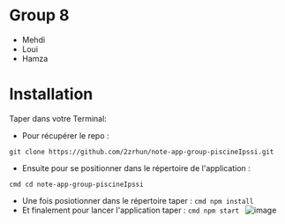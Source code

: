 # Group 8

- Mehdi 
- Loui
- Hamza



# Installation

Taper dans votre Terminal:

- Pour récupérer le repo : 

`````CMD
git clone https://github.com/2zrhun/note-app-group-piscineIpssi.git
`````

- Ensuite pour se positionner dans le répertoire de l'application :

``cmd
cd note-app-group-piscineIpssi
``

- Une fois posiotionner dans le répertoire taper :
`cmd
npm install
`
- Et finalement pour lancer l'application taper :
`cmd
npm start
`
![image](https://user-images.githubusercontent.com/98490726/153095887-573014f0-179c-4684-905c-2782079829f9.png)
